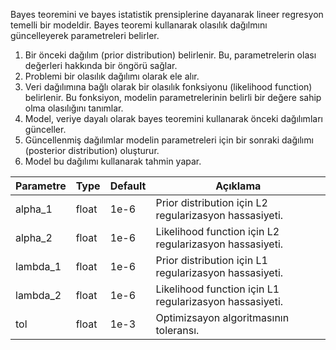 Bayes teoremini ve bayes istatistik prensiplerine dayanarak lineer regresyon temelli bir modeldir. Bayes teoremi kullanarak olasılık dağılmını güncelleyerek parametreleri belirler.

1. Bir önceki dağılım (prior distribution) belirlenir. Bu, parametrelerin olası değerleri hakkında bir öngörü sağlar.
2. Problemi bir olasılık dağılımı olarak ele alır.
3. Veri dağılımına bağlı olarak bir olasılık fonksiyonu (likelihood function) belirlenir. Bu fonksiyon, modelin parametrelerinin belirli bir değere sahip olma olasılığını tanımlar.
4. Model, veriye dayalı olarak bayes teoremini kullanarak önceki dağılımları günceller.
5. Güncellenmiş dağılımlar modelin parametreleri için bir sonraki dağılımı (posterior distribution) oluşturur.
6. Model bu dağılımı kullanarak tahmin yapar.

| Parametre | Type | Default | Açıklama |
| ---- | ---- | ---- | ---- |
| alpha_1 | float | 1e-6 | Prior distribution için L2 regularizasyon hassasiyeti. |
| alpha_2 | float | 1e-6 | Likelihood function için L2 regularizasyon hassasiyeti. |
| lambda_1 | float | 1e-6 | Prior distribution için L1 regularizasyon hassasiyeti. |
| lambda_2 | float | 1e-6 | Likelihood function için L1 regularizasyon hassasiyeti. |
| tol | float | 1e-3 | Optimizsayon algoritmasının toleransı. |
